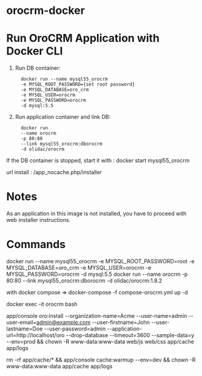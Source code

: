 # orocrm-docker

# Run OroCRM Application with Docker CLI
1. Run DB container:

         docker run --name mysql55_orocrm 
         -e MYSQL_ROOT_PASSWORD={set root password}
         -e MYSQL_DATABASE=oro_crm 
         -e MYSQL_USER=orocrm
         -e MYSQL_PASSWORD=orocrm 
         -d mysql:5.5


2. Run application container and link DB:

         docker run 
         --name orocrm
         -p 80:80
         --link mysql55_orocrm:dborocrm
         -d olidac/orocrm


If the DB container is stopped, start it with : docker start mysql55_orocrm

url install : /app_nocache.php/installer

# Notes
As an application in this image is not installed, you have to proceed with web installer instructions.

# Commands
docker run --name mysql55_orocrm -e MYSQL_ROOT_PASSWORD=root -e MYSQL_DATABASE=oro_crm -e MYSQL_USER=orocrm -e MYSQL_PASSWORD=orocrm -d mysql:5.5
docker run --name orocrm -p 80:80 --link mysql55_orocrm:dborocrm -d olidac/orocrm:1.8.2

with docker compose => docker-compose -f compose-orocrm.yml up -d

docker exec -it orocrm bash

app/console oro:install --organization-name=Acme --user-name=admin --user-email=admin@example.com --user-firstname=John --user-lastname=Doe --user-password=admin --application-url=http://localhost/oro --drop-database --timeout=3600  --sample-data=y --env=prod && chown -R www-data:www-data web/js web/css app/cache app/logs

rm -rf app/cache/* && app/console cache:warmup --env=dev && chown -R www-data:www-data app/cache app/logs